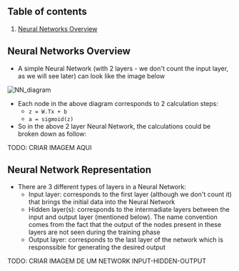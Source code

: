 ## Table of contents
1. [Neural Networks Overview](#neural_networks_overview)

## Neural Networks Overview <a name="neural_networks_overview"></a>
- A simple Neural Network (with 2 layers - we don't count the input layer, as we will see later) can look like the image below

![NN_diagram](https://user-images.githubusercontent.com/36196866/142620575-c3de26dd-10ab-4ea1-b685-e54d22ca96c1.PNG)

- Each node in the above diagram corresponds to 2 calculation steps:
  - ```z = W.Tx + b```
  - ```a = sigmoid(z)```
- So in the above 2 layer Neural Network, the calculations could be broken down as follow:

TODO: CRIAR IMAGEM AQUI 

## Neural Network Representation
- There are 3 different types of layers in a Neural Network:
  - Input layer: corresponds to the first layer (although we don't count it) that brings the initial data into the Neural Network
  - Hidden layer(s): corresponds to the intermadiate layers between the input and output layer (mentioned below). The name convention comes from the fact that the output of the nodes present in these layers are not seen during the training phase
  - Output layer: corresponds to the last layer of the network which is responssible for generating the desired output

TODO: CRIAR IMAGEM DE UM NETWORK INPUT-HIDDEN-OUTPUT
